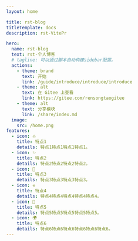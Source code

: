```yaml
---
layout: home

title: rst-blog
titleTemplate: docs
description: rst-VitePr

hero:
  name: rst-blog
  text: rst-个人博客
  # tagline: 可以通过脚本自动构建sidebar配置。
  actions:
    - theme: brand
      text: 开始
      link: /guide/introduce/introduce/introduce
    - theme: alt
      text: 在 Gitee 上查看
      link: https://gitee.com/rensongtaogitee
    - theme: alt
      text: 分享模块
      link: /share/index.md
  image:
    src: /home.png
features:
  - icon: 🔥
    title: 特点1
    details: 特点1特点1特点1特点1。
  - icon: ✨
    title: 特点2
    details: 特点2特点2特点2特点2。
  - icon: 🚀
    title: 特点3
    details: 特点3特点3特点3特点3。
  - icon: ⚒
    title: 特点4
    details: 特点4特点4特点4特点4特点4。
  - icon: 🎨
    title: 特点5
    details: 特点5特点5特点5特点5特点5。
  - icon: 🌍
    title: 特点6
    details: 特点6特点6特点6特点6特点6特点6。
---
```

